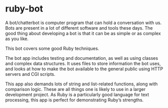 # ruby-bot

A bot/chatterbot is computer program that can hold a conversation with us. Bots are present in a lot of different software and tools these days. The good thing about developing a bot is that it can be as simple or as complex as you like. 

This bot covers some good Ruby techniques.

The bot app includes testing and documentation, as well as using classes and complex data structures. It uses files to store information the bot uses, and looks at how to make the bot available to the general public using HTTP servers and CGI scripts. 

This app also demands lots of string and list-related functions, along with comparison logic. These are all things one is likely to use in a larger development project. As Ruby is a particularly good language for text processing, this app is perfect for demonstrating Ruby’s strengths.
